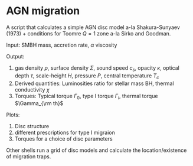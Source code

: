 # AGN migration

A script that calculates a simple AGN disc model a-la Shakura-Sunyaev (1973) + conditions for Toomre $Q=1$ zone a-la Sirko and Goodman.

Input: SMBH mass, accretion rate, $\alpha$ viscosity

Output:
1. gas density $\rho$, surface density $\Sigma$, sound speed $c_s$, opacity $\kappa$, optical depth $\tau$, scale-height $H$, pressure $P$, central temperature $T_c$
2. Derived quantities: Luminosities ratio for stellar mass BH, thermal conductivity $\chi$
3. Torques: Typical torque $\Gamma_0$, type I torque $\Gamma_I$, thermal torque $\Gamma_{\rm th}$

Plots:
1. Disc structure
2. different prescriptions for type I migraion
3. Torques for a choice of disc parameters

Other shells run a grid of disc models and calculate the location/existence of migration traps.

